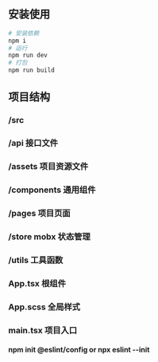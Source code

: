 ## 安装使用

```sh
# 安装依赖
npm i
# 运行
npm run dev
# 打包
npm run build
```

## 项目结构

### /src

### /api 接口文件

### /assets 项目资源文件

### /components 通用组件

### /pages 项目页面

### /store mobx 状态管理

### /utils 工具函数

### App.tsx 根组件

### App.scss 全局样式

### main.tsx 项目入口

#### npm init @eslint/config or npx eslint --init
